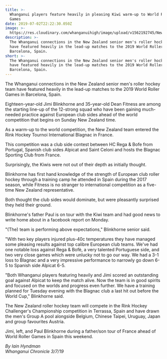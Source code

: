 ```yaml
---
title: >-
  Whanganui players feature heavily in pleasing Kiwi warm-up to World Roller
  Games
date: 2019-07-02T22:22:30.050Z
image: >-
  https://res.cloudinary.com/whanganuihigh/image/upload/v1562192745/News/N6DECRCVXBAFNNAEVJEY4N6JKE_1.jpg
description: >-
  The Whanganui connections in the New Zealand senior men's roller hockey team
  have featured heavily in the lead-up matches to the 2019 World Roller Games in
  Barcelona, Spain.
short: >-
  The Whanganui connections in the New Zealand senior men's roller hockey team
  have featured heavily in the lead-up matches to the 2019 World Roller Games in
  Barcelona, Spain.
---
```

The Whanganui connections in the New Zealand senior men's roller hockey team have featured heavily in the lead-up matches to the 2019 World Roller Games in Barcelona, Spain.

Eighteen-year-old Jimi Blinkhorne and 35-year-old Dean Fitness are among the starting line-up of the 12-strong squad who have been gaining much-needed practice against European club sides ahead of the world competition that begins on Sunday New Zealand time.

As a warm-up to the world competition, the New Zealand team entered the Rink Hockey Tournoi International Blagnac in France.

This competition was a club side contest between HC Rega & Bofe from Portugal, Spanish club sides Alpicat and Saint Celoni and hosts the Blagnac Sporting Club from France.

Surprisingly, the Kiwis were not out of their depth as initially thought.

Blinkhorne has first hand knowledge of the strength of European club roller hockey through a training camp he attended in Spain during the 2017 season, while Fitness is no stranger to international competition as a five-time New Zealand representative.

Both thought the club sides would dominate, but were pleasantly surprised they held their ground.

Blinkhorne's father Paul is on tour with the Kiwi team and had good news to write home about in a facebook report on Monday.

"(The) team is performing above expectations," Blinkhorne senior said.

"With two key players injured plus-40c temperatures they have managed some pleasing results against top calibre European club teams. We've had one notable loss against Rega & Bofè, a very talented Portuguese side, and two very close games which were unlucky not to go our way. We had a 3-1 loss to Blagnac and a very impressive performance to narrowly go down 6-5 to Spanish side Alpicat 6-5.

"Both Whanganui players featuring heavily and Jimi scored an outstanding goal against Alpicat to keep the match alive. Now the team is in good spirits and focused on the worlds and progress even further. We have a training planned for Tuesday evening with the Blagnac club a last hit out before the World Cup," Blinkhorne said.

The New Zealand roller hockey team will compete in the Rink Hockey Challenger's Championship competition in Terrassa, Spain and have drawn the men's Group A pool alongside Belgium, Chinese Taipei, Uruguay, Japan and group favourites Austria.

Jimi, left, and Paul Blinkhorne during a father/son tour of France ahead of World Roller Games in Spain this weekend.

_By Iain Hyndman_\
_Whanganui Chronicle 3/7/19_
